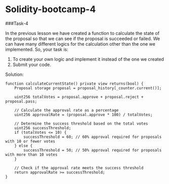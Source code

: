 # Solidity-bootcamp-4

###Task-4

In the previous lesson we have created a function to calculate the state of the proposal so that we can see if the proposal is succeeded or failed. We can have many different logics for the calculation other than the one we implemented. So, your task is:

1. To create your own logic and implement it instead of the one we created 
2. Submit your code.

Solution:

```sol
function calculateCurrentState() private view returns(bool) {
    Proposal storage proposal = proposal_history[_counter.current()];

    uint256 totalVotes = proposal.approve + proposal.reject + proposal.pass;

    // Calculate the approval rate as a percentage
    uint256 approvalRate = (proposal.approve * 100) / totalVotes;

    // Determine the success threshold based on the total votes
    uint256 successThreshold;
    if (totalVotes <= 10) {
        successThreshold = 60; // 60% approval required for proposals with 10 or fewer votes
    } else {
        successThreshold = 50; // 50% approval required for proposals with more than 10 votes
    }

    // Check if the approval rate meets the success threshold
    return approvalRate >= successThreshold;
}
```
